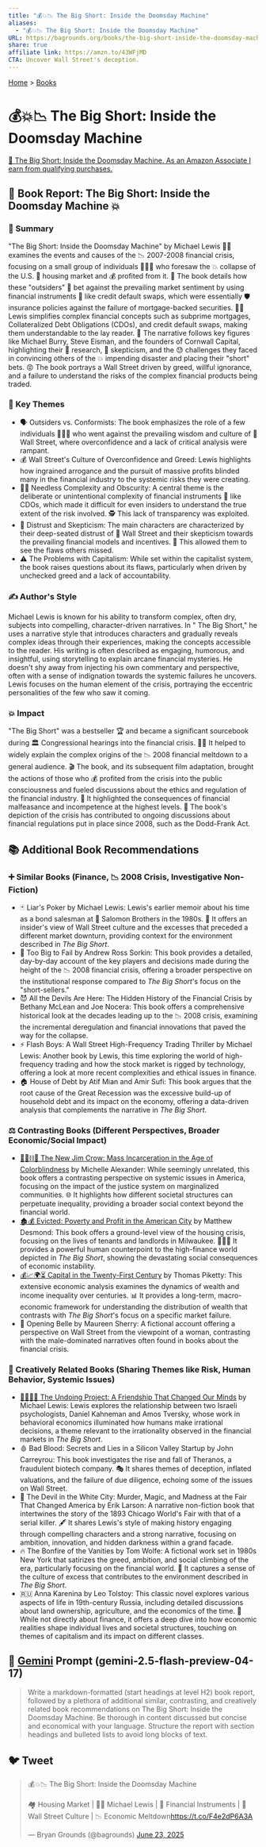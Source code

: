 ```yaml
---
title: "💰💥📉 The Big Short: Inside the Doomsday Machine"
aliases:
  - "💰💥📉 The Big Short: Inside the Doomsday Machine"
URL: https://bagrounds.org/books/the-big-short-inside-the-doomsday-machine
share: true
affiliate link: https://amzn.to/43WFjMD
CTA: Uncover Wall Street's deception.
---
```

[Home](../index.md) > [Books](./index.md)  
# 💰💥📉 The Big Short: Inside the Doomsday Machine  
[🛒 The Big Short: Inside the Doomsday Machine. As an Amazon Associate I earn from qualifying purchases.](https://amzn.to/43WFjMD)  
  
## 📖 Book Report: The Big Short: Inside the Doomsday Machine 💥  
  
### 📝 Summary  
  
"The Big Short: Inside the Doomsday Machine" by Michael Lewis 👨‍💼 examines the events and causes of the 📉 2007-2008 financial crisis, focusing on a small group of individuals 🧑‍🤝‍🧑 who foresaw the 💥 collapse of the U.S. 🏡 housing market and 💰 profited from it. 🏦 The book details how these "outsiders" 🧐 bet against the prevailing market sentiment by using financial instruments 🧰 like credit default swaps, which were essentially 🛡️ insurance policies against the failure of mortgage-backed securities. 👨‍🏫 Lewis simplifies complex financial concepts such as subprime mortgages, Collateralized Debt Obligations (CDOs), and credit default swaps, making them understandable to the lay reader. 📰 The narrative follows key figures like Michael Burry, Steve Eisman, and the founders of Cornwall Capital, highlighting their 🔎 research, 🤔 skepticism, and the 😓 challenges they faced in convincing others of the 💥 impending disaster and placing their "short" bets. 😡 The book portrays a Wall Street driven by greed, willful ignorance, and a failure to understand the risks of the complex financial products being traded.  
  
### 🔑 Key Themes  
  
* 🗣️ Outsiders vs. Conformists: The book emphasizes the role of a few individuals 🧑‍🤝‍🧑 who went against the prevailing wisdom and culture of 🏢 Wall Street, where overconfidence and a lack of critical analysis were rampant.  
* 💰 Wall Street's Culture of Overconfidence and Greed: Lewis highlights how ingrained arrogance and the pursuit of massive profits blinded many in the financial industry to the systemic risks they were creating.  
* 😵‍💫 Needless Complexity and Obscurity: A central theme is the deliberate or unintentional complexity of financial instruments 🧰 like CDOs, which made it difficult for even insiders to understand the true extent of the risk involved. 🕵️ This lack of transparency was exploited.  
* 🤔 Distrust and Skepticism: The main characters are characterized by their deep-seated distrust of 🏢 Wall Street and their skepticism towards the prevailing financial models and incentives. 👀 This allowed them to see the flaws others missed.  
* ⚠️ The Problems with Capitalism: While set within the capitalist system, the book raises questions about its flaws, particularly when driven by unchecked greed and a lack of accountability.  
  
### ✍️ Author's Style  
  
Michael Lewis is known for his ability to transform complex, often dry, subjects into compelling, character-driven narratives. In " The Big Short," he uses a narrative style that introduces characters and gradually reveals complex ideas through their experiences, making the concepts accessible to the reader. His writing is often described as engaging, humorous, and insightful, using storytelling to explain arcane financial mysteries. He doesn't shy away from injecting his own commentary and perspective, often with a sense of indignation towards the systemic failures he uncovers. Lewis focuses on the human element of the crisis, portraying the eccentric personalities of the few who saw it coming.  
  
### 💥 Impact  
  
"The Big Short" was a bestseller 🏆 and became a significant sourcebook during 🏛️ Congressional hearings into the financial crisis. 👨‍🏫 It helped to widely explain the complex origins of the 📉 2008 financial meltdown to a general audience. 🎬 The book, and its subsequent film adaptation, brought the actions of those who 💰 profited from the crisis into the public consciousness and fueled discussions about the ethics and regulation of the financial industry. 🚨 It highlighted the consequences of financial malfeasance and incompetence at the highest levels. 📜 The book's depiction of the crisis has contributed to ongoing discussions about financial regulations put in place since 2008, such as the Dodd-Frank Act.  
  
## 📚 Additional Book Recommendations  
  
### ➕ Similar Books (Finance, 📉 2008 Crisis, Investigative Non-Fiction)  
  
* 🃏 Liar's Poker by Michael Lewis: Lewis's earlier memoir about his time as a bond salesman at 🏢 Salomon Brothers in the 1980s. 👀 It offers an insider's view of Wall Street culture and the excesses that preceded a different market downturn, providing context for the environment described in *The Big Short*.  
* 🏢 Too Big to Fail by Andrew Ross Sorkin: This book provides a detailed, day-by-day account of the key players and decisions made during the height of the 📉 2008 financial crisis, offering a broader perspective on the institutional response compared to *The Big Short*'s focus on the "short-sellers."  
* 😈 All the Devils Are Here: The Hidden History of the Financial Crisis by Bethany McLean and Joe Nocera: This book offers a comprehensive historical look at the decades leading up to the 📉 2008 crisis, examining the incremental deregulation and financial innovations that paved the way for the collapse.  
* ⚡ Flash Boys: A Wall Street High-Frequency Trading Thriller by Michael Lewis: Another book by Lewis, this time exploring the world of high-frequency trading and how the stock market is rigged by technology, offering a look at more recent complexities and ethical issues in finance.  
* 🏠 House of Debt by Atif Mian and Amir Sufi: This book argues that the root cause of the Great Recession was the excessive build-up of household debt and its impact on the economy, offering a data-driven analysis that complements the narrative in *The Big Short*.  
  
### ⚖️ Contrasting Books (Different Perspectives, Broader Economic/Social Impact)  
  
* [🧑🏿⛓️🙈 The New Jim Crow: Mass Incarceration in the Age of Colorblindness](./the-new-jim-crow-mass-incarceration-in-the-age-of-colorblindness.md) by Michelle Alexander: While seemingly unrelated, this book offers a contrasting perspective on systemic issues in America, focusing on the impact of the justice system on marginalized communities. 🌐 It highlights how different societal structures can perpetuate inequality, providing a broader social context beyond the financial world.  
* [🏚️💰 Evicted: Poverty and Profit in the American City](./evicted-poverty-and-profit-in-the-american-city.md) by Matthew Desmond: This book offers a ground-level view of the housing crisis, focusing on the lives of tenants and landlords in Milwaukee. 🧑‍🤝‍🧑 It provides a powerful human counterpoint to the high-finance world depicted in *The Big Short*, showing the devastating social consequences of economic instability.  
* [💰📈🌍⏳ Capital in the Twenty-First Century](./capital-in-the-twenty-first-century.md) by Thomas Piketty: This extensive economic analysis examines the dynamics of wealth and income inequality over centuries. 📊 It provides a long-term, macro-economic framework for understanding the distribution of wealth that contrasts with *The Big Short*'s focus on a specific market failure.  
* 👩 Opening Belle by Maureen Sherry: A fictional account offering a perspective on Wall Street from the viewpoint of a woman, contrasting with the male-dominated narratives often found in books about the financial crisis.  
  
### 🎨 Creatively Related Books (Sharing Themes like Risk, Human Behavior, Systemic Issues)  
  
* [🧑‍🤝‍🧑🧠 The Undoing Project: A Friendship That Changed Our Minds](./the-undoing-project-a-friendship-that-changed-our-minds.md) by Michael Lewis: Lewis explores the relationship between two Israeli psychologists, Daniel Kahneman and Amos Tversky, whose work in behavioral economics illuminated how humans make irrational decisions, a theme relevant to the irrationality observed in the financial markets in *The Big Short*.  
* 🩸 Bad Blood: Secrets and Lies in a Silicon Valley Startup by John Carreyrou: This book investigates the rise and fall of Theranos, a fraudulent biotech company. 🎭 It shares themes of deception, inflated valuations, and the failure of due diligence, echoing some of the issues on Wall Street.  
* 🎪 The Devil in the White City: Murder, Magic, and Madness at the Fair That Changed America by Erik Larson: A narrative non-fiction book that intertwines the story of the 1893 Chicago World's Fair with that of a serial killer. 🖋️ It shares Lewis's style of making history engaging through compelling characters and a strong narrative, focusing on ambition, innovation, and hidden darkness within a grand facade.  
* 🔥 The Bonfire of the Vanities by Tom Wolfe: A fictional work set in 1980s New York that satirizes the greed, ambition, and social climbing of the era, particularly focusing on the financial world. 🎉 It captures a sense of the culture of excess that contributes to the environment described in *The Big Short*.  
* 🇷🇺 Anna Karenina by Leo Tolstoy: This classic novel explores various aspects of life in 19th-century Russia, including detailed discussions about land ownership, agriculture, and the economics of the time. 🚜 While not directly about finance, it offers a deep dive into how economic realities shape individual lives and societal structures, touching on themes of capitalism and its impact on different classes.  
  
## 💬 [Gemini](../software/gemini.md) Prompt (gemini-2.5-flash-preview-04-17)  
> Write a markdown-formatted (start headings at level H2) book report, followed by a plethora of additional similar, contrasting, and creatively related book recommendations on The Big Short: Inside the Doomsday Machine. Be thorough in content discussed but concise and economical with your language. Structure the report with section headings and bulleted lists to avoid long blocks of text.  
  
## 🐦 Tweet  
<blockquote class="twitter-tweet" data-theme="dark"><p lang="en" dir="ltr">💰💥📉 The Big Short: Inside the Doomsday Machine<br><br>🏘️ Housing Market | 👨‍💼 Michael Lewis | 🧰 Financial Instruments | 🏢 Wall Street Culture | 📉 Economic Meltdown<a href="https://t.co/F4e2dP6A3A">https://t.co/F4e2dP6A3A</a></p>&mdash; Bryan Grounds (@bagrounds) <a href="https://twitter.com/bagrounds/status/1937293090433433894?ref_src=twsrc%5Etfw">June 23, 2025</a></blockquote> <script async src="https://platform.twitter.com/widgets.js" charset="utf-8"></script>